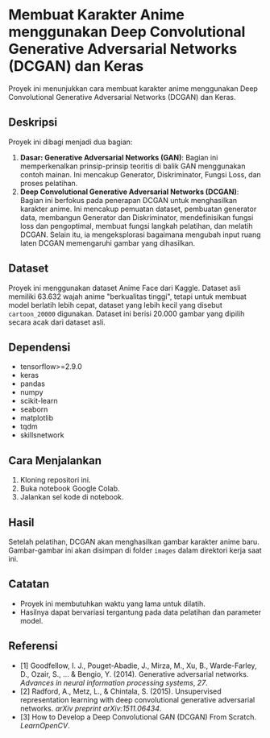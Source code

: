 # Membuat Karakter Anime menggunakan Deep Convolutional Generative Adversarial Networks (DCGAN) dan Keras

Proyek ini menunjukkan cara membuat karakter anime menggunakan Deep Convolutional Generative Adversarial Networks (DCGAN) dan Keras.

## Deskripsi

Proyek ini dibagi menjadi dua bagian:

1. **Dasar: Generative Adversarial Networks (GAN)**: Bagian ini memperkenalkan prinsip-prinsip teoritis di balik GAN menggunakan contoh mainan. Ini mencakup Generator, Diskriminator, Fungsi Loss, dan proses pelatihan.
2. **Deep Convolutional Generative Adversarial Networks (DCGAN)**: Bagian ini berfokus pada penerapan DCGAN untuk menghasilkan karakter anime. Ini mencakup pemuatan dataset, pembuatan generator data, membangun Generator dan Diskriminator, mendefinisikan fungsi loss dan pengoptimal, membuat fungsi langkah pelatihan, dan melatih DCGAN. Selain itu, ia mengeksplorasi bagaimana mengubah input ruang laten DCGAN memengaruhi gambar yang dihasilkan.

## Dataset

Proyek ini menggunakan dataset Anime Face dari Kaggle. Dataset asli memiliki 63.632 wajah anime "berkualitas tinggi", tetapi untuk membuat model berlatih lebih cepat, dataset yang lebih kecil yang disebut `cartoon_20000` digunakan. Dataset ini berisi 20.000 gambar yang dipilih secara acak dari dataset asli.

## Dependensi

* tensorflow>=2.9.0
* keras
* pandas
* numpy
* scikit-learn
* seaborn
* matplotlib
* tqdm
* skillsnetwork

## Cara Menjalankan

1. Kloning repositori ini.
2. Buka notebook Google Colab.
3. Jalankan sel kode di notebook.

## Hasil

Setelah pelatihan, DCGAN akan menghasilkan gambar karakter anime baru. Gambar-gambar ini akan disimpan di folder `images` dalam direktori kerja saat ini.

## Catatan

* Proyek ini membutuhkan waktu yang lama untuk dilatih.
* Hasilnya dapat bervariasi tergantung pada data pelatihan dan parameter model.

## Referensi

* [1] Goodfellow, I. J., Pouget-Abadie, J., Mirza, M., Xu, B., Warde-Farley, D., Ozair, S., ... & Bengio, Y. (2014). Generative adversarial networks. *Advances in neural information processing systems*, *27*.
* [2] Radford, A., Metz, L., & Chintala, S. (2015). Unsupervised representation learning with deep convolutional generative adversarial networks. *arXiv preprint arXiv:1511.06434*.
* [3] How to Develop a Deep Convolutional GAN (DCGAN) From Scratch. *LearnOpenCV*.